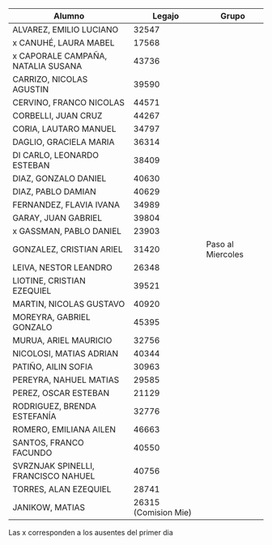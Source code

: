 | Alumno |  Legajo |  Grupo |
|  --- |   ---  |   ---  |   
| ALVAREZ, EMILIO LUCIANO | 32547 |    |   
| x  CANUHÉ, LAURA MABEL | 17568 |    |
| x  CAPORALE CAMPAÑA, NATALIA SUSANA | 43736 |    |
| CARRIZO, NICOLAS AGUSTIN | 39590 |    |
| CERVINO, FRANCO NICOLAS | 44571 |    |
| CORBELLI, JUAN CRUZ | 44267 |    |
| CORIA, LAUTARO MANUEL | 34797 |    |
| DAGLIO, GRACIELA MARIA | 36314 |    |
| DI CARLO, LEONARDO ESTEBAN | 38409 |    |
| DIAZ, GONZALO DANIEL | 40630 |    |
| DIAZ, PABLO DAMIAN | 40629 |    |
| FERNANDEZ, FLAVIA IVANA | 34989 |    |
| GARAY, JUAN GABRIEL | 39804 |    |
| x GASSMAN, PABLO DANIEL | 23903 |    |
| GONZALEZ, CRISTIAN ARIEL | 31420 |  Paso al Miercoles   |
| LEIVA, NESTOR LEANDRO | 26348 |    |
| LIOTINE, CRISTIAN EZEQUIEL | 39521 |    |
| MARTIN, NICOLAS GUSTAVO | 40920 |    |
| MOREYRA, GABRIEL GONZALO | 45395 |    |
| MURUA, ARIEL MAURICIO | 32756 |    |
| NICOLOSI, MATIAS ADRIAN | 40344 |    |
| PATIÑO, AILIN SOFIA | 30963 |    |
| PEREYRA, NAHUEL MATIAS | 29585 |    |
| PEREZ, OSCAR ESTEBAN | 21129 |    |
| RODRIGUEZ, BRENDA ESTEFANÍA | 32776 |    |
| ROMERO, EMILIANA AILEN | 46663 |    |
| SANTOS, FRANCO FACUNDO | 40550 |    |
| SVRZNJAK SPINELLI, FRANCISCO NAHUEL | 40756 |    |
| TORRES, ALAN EZEQUIEL | 28741 |    |
| JANIKOW, MATIAS |  26315 (Comision Mie)|    | 
 
 
Las x corresponden a los ausentes del primer dia